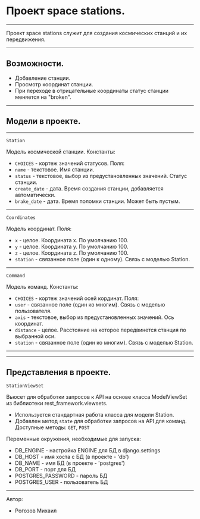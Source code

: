# Проект space stations.
***
Проект space stations служит для создания космических станций и их передвижения.
***

## Возможности.

* Добавление станции.
* Просмотр координат станции.
* При переходе в отрицательные координаты статус станции меняется на "broken".
***

## Модели в проекте.
***

```
Station
```
Модель космической станции.
Константы:
* ```CHOICES``` - кортеж значений статусов.
Поля:
* ```name``` - текстовое. Имя станции.
* ```status``` - текстовое, выбор из предустановленных значений. Статус станции.
* ```create_date``` - дата. Время создания станции, добавляется автоматически.
* ```brake_date``` - дата. Время поломки станции. Может быть пустым.
***

```
Coordinates
```
Модель координат.
Поля:
* ```x``` - целое. Координата х. По умолчанию 100.
* ```y``` - целое. Координата y. По умолчанию 100.
* ```z``` - целое. Координата z. По умолчанию 100.
* ```station``` - связанное поле (один к одному). Связь с моделью Station.
***
```
Command
```
Модель команд.
Константы:
* ```CHOICES``` - кортеж значений осей кординат.
Поля:
* ```user``` - связанное поле (один ко многим). Связь с моделью пользователя.
* ```axis``` - текстовое, выбор из предустановленных значений. Ось координат.
* ```distance``` - целое. Расстояние на которое передвинется станция по выбранной оси.
* ```station``` - связанное поле (один ко многим). Связь с моделью Station.
***
***
## Представления в проекте.
```
StationViewSet
```
Вьюсет для обработки запросов к API на основе класса
ModelViewSet из библиотеки rest_framework.viewsets.
* Используется стандартная работа класса для модели Station.
* Добавлен метод ```state``` для обработки запросов на API для команд.
Доступные методы: ```GET```, ```POST```


Переменные окружения, необходимые для запуска:

* DB_ENGINE - настройка ENGINE для БД в django.settings
* DB_HOST - имя хоста с БД (в проекте - 'db')
* DB_NAME - имя БД (в проекте - 'postgres')
* DB_PORT - порт для БД
* POSTGRES_PASSWORD - пароль БД
* POSTGRES_USER - пользователь БД

***
Автор:
* Рогозов Михаил